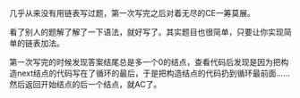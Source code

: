 几乎从来没有用链表写过题，第一次写完之后对着无尽的CE一筹莫展。

看了别人的题解了解了一下语法，就好写了。其实题目也很简单，只要让你实现简单的链表加法。

第一次写完的时候发现答案结尾总是多一个0的结点，查看代码后发现是因为把构造next结点的代码写在了循环的最后，于是把构造结点的代码扔到循环最前面……然后返回开始结点的后一个结点，就AC了。
